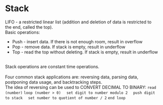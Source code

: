 # Stack

LIFO - a restricted linear list (addition and deletion of data is restricted to the end, called the top).<br>
Basic operations:
<ul>
  <li>Push - insert data. If there is not enough room, result in overflow</li>
  <li>Pop - remove data. If stack is empty, result in underflow</li>
  <li>Top - read the top without deleting. If stack is empty, result in underflow</li>
</ul>
<br>
Stack operations are constant time operations.
<br>
<br>
Four common stack applications are: reversing data, parsing data, postponing data usage, and backtracking steps.<br>
The idea of reversing can be used to CONVERT DECIMAL TO BINARY:
<code>read (number)</code>
<code>loop (number > 0)</code>
<code>  set digit to number modulo 2</code>
<code>  push digit to stack</code>
<code>  set number to quotient of number / 2</code>
<code>end loop</code>

